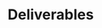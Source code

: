 # Deliverables

<!-- 1. User should see a list of tweets in <Timeline /> when the app loads. -->
<!-- 2. User should be able to create a new tweet using a Controlled Form. -->
<!-- 3. A user should be able to click on the heart icon in a single tweet to "like" the tweet and see it in the <Likes /> container. -->
<!-- 4. When a user clicks the heart icon on tweet in the <Likes /> container, it should remove the tweet from it. -->
